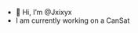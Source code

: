 - 👋 Hi, I’m @Jxixyx
- I am currently working on a CanSat

<!---
Jxixyx/Jxixyx is a ✨ special ✨ repository because its `README.md` (this file) appears on your GitHub profile.
You can click the Preview link to take a look at your changes.
--->
